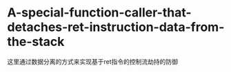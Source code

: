 # A-special-function-caller-that-detaches-ret-instruction-data-from-the-stack
这里通过数据分离的方式来实现基于ret指令的控制流劫持的防御
